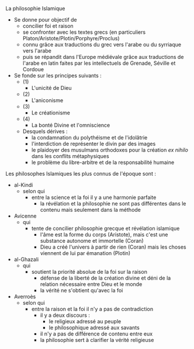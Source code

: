 La philosophie Islamique
- Se donne pour objectif de
  - concilier foi et raison
  - se confronter avec les textes grecs (en particuliers Platon/Aristote/Plotin/Porphyre/Proclus)
  - connu grâce aux traductions du grec vers l'arabe ou du syrriaque vers l'arabe 
  - puis se répandit dans l'Europe médiévale grâce aux traductions de l'arabe en latin faites par les intellectuels de Grenade, Séville et Cordoue
- Se fonde sur les principes suivants :
  - (1) 
    - L'unicité de Dieu
  - (2)
    - L'aniconisme
  - (3)
    - Le créationisme
  - (4)
    - La bonté Divine et l'omniscience
  - Desquels dérives :
    - la condamnation du polythéisme et de l'idolâtrie
    - l'interdiction de représenter le divin par des images
    - le plaidoyer des musulmans orthodoxes pour la création *ex nihilo* dans les conflits métaphysiques
    - le problème du libre-arbitre et de la responsabilité humaine


Les philosophes Islamiques les plus connus de l'époque sont :
- al-Kindi
  - selon qui
    - entre la science et la foi il y a une harmonie parfaite
      - la révélation et la philosophie ne sont pas différentes dans le contenu mais seulement dans la méthode
- Avicenne
  - qui
    - tente de concilier philosophie grecque et révélation islamique
      - l'âme est la forme du corps (Aristote), mais c'est une substance autonome et immortelle (Coran)
      - Dieu a créé l'univers à partir de rien (Coran) mais les choses viennent de lui par émanation (Plotin)
- al-Ghazali
  - qui
    - soutient la priorité absolue de la foi sur la raison
      - défense de la liberté de la création divine et déni de la relation nécessaire entre Dieu et le monde
      - la vérité ne s'obtient qu'avec la foi
- Averroès
  - selon qui
    - entre la raison et la foi il n'y a pas de contradiction
      - il y a deux discours :
        - le religieux adressé au peuple
        - le philosophique adressé aux savants
      - il n'y a pas de différence de contenu entre eux
      - la philosophie sert à clarifier la vérité religieuse                   
